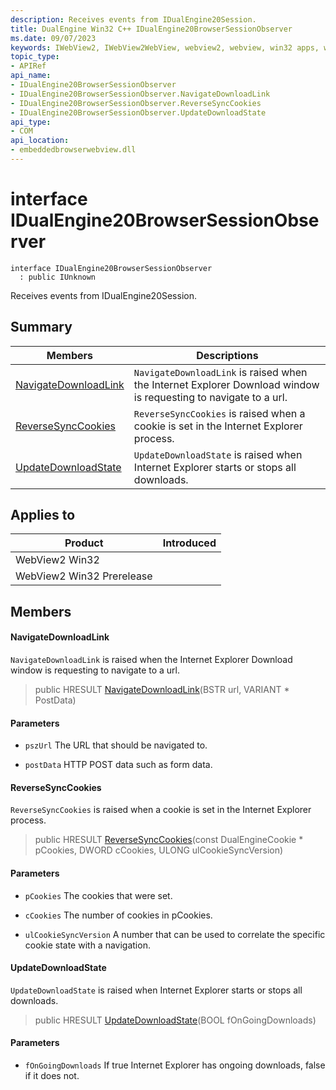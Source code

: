 ```yaml
---
description: Receives events from IDualEngine20Session.
title: DualEngine Win32 C++ IDualEngine20BrowserSessionObserver
ms.date: 09/07/2023
keywords: IWebView2, IWebView2WebView, webview2, webview, win32 apps, win32, edge, ICoreWebView2, ICoreWebView2Controller, browser control, edge html, IDualEngine20BrowserSessionObserver
topic_type: 
- APIRef
api_name:
- IDualEngine20BrowserSessionObserver
- IDualEngine20BrowserSessionObserver.NavigateDownloadLink
- IDualEngine20BrowserSessionObserver.ReverseSyncCookies
- IDualEngine20BrowserSessionObserver.UpdateDownloadState
api_type:
- COM
api_location:
- embeddedbrowserwebview.dll
---
```


# interface IDualEngine20BrowserSessionObserver

```
interface IDualEngine20BrowserSessionObserver
  : public IUnknown
```

Receives events from IDualEngine20Session.

## Summary

 Members                        | Descriptions
--------------------------------|---------------------------------------------
[NavigateDownloadLink](#navigatedownloadlink) | `NavigateDownloadLink` is raised when the Internet Explorer Download window is requesting to navigate to a url.
[ReverseSyncCookies](#reversesynccookies) | `ReverseSyncCookies` is raised when a cookie is set in the Internet Explorer process.
[UpdateDownloadState](#updatedownloadstate) | `UpdateDownloadState` is raised when Internet Explorer starts or stops all downloads.

## Applies to

Product                         | Introduced
--------------------------------|---------------------------------------------
WebView2 Win32            |    <!--%RELEASE_VERSION%-->
WebView2 Win32 Prerelease |    <!--%PRERELEASE_VERSION%-->

## Members

#### NavigateDownloadLink

`NavigateDownloadLink` is raised when the Internet Explorer Download window is requesting to navigate to a url.

> public HRESULT [NavigateDownloadLink](#navigatedownloadlink)(BSTR url, VARIANT * PostData)

#### Parameters
* `pszUrl` The URL that should be navigated to. 

* `postData` HTTP POST data such as form data.

#### ReverseSyncCookies

`ReverseSyncCookies` is raised when a cookie is set in the Internet Explorer process.

> public HRESULT [ReverseSyncCookies](#reversesynccookies)(const DualEngineCookie * pCookies, DWORD cCookies, ULONG ulCookieSyncVersion)

#### Parameters
* `pCookies` The cookies that were set. 

* `cCookies` The number of cookies in pCookies. 

* `ulCookieSyncVersion` A number that can be used to correlate the specific cookie state with a navigation.

#### UpdateDownloadState

`UpdateDownloadState` is raised when Internet Explorer starts or stops all downloads.

> public HRESULT [UpdateDownloadState](#updatedownloadstate)(BOOL fOnGoingDownloads)

#### Parameters
* `fOnGoingDownloads` If true Internet Explorer has ongoing downloads, false if it does not.

